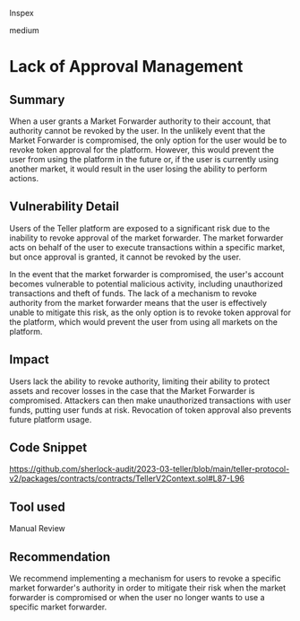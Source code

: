 Inspex

medium

# Lack of Approval Management


## Summary
When a user grants a Market Forwarder authority to their account, that authority cannot be revoked by the user. In the unlikely event that the Market Forwarder is compromised, the only option for the user would be to revoke token approval for the platform. However, this would prevent the user from using the platform in the future or, if the user is currently using another market, it would result in the user losing the ability to perform actions.

## Vulnerability Detail
Users of the Teller platform are exposed to a significant risk due to the inability to revoke approval of the market forwarder. The market forwarder acts on behalf of the user to execute transactions within a specific market, but once approval is granted, it cannot be revoked by the user.

In the event that the market forwarder is compromised, the user's account becomes vulnerable to potential malicious activity, including unauthorized transactions and theft of funds. The lack of a mechanism to revoke authority from the market forwarder means that the user is effectively unable to mitigate this risk, as the only option is to revoke token approval for the platform, which would prevent the user from using all markets on the platform.

## Impact
Users lack the ability to revoke authority, limiting their ability to protect assets and recover losses in the case that the Market Forwarder is compromised. Attackers can then make unauthorized transactions with user funds, putting user funds at risk. Revocation of token approval also prevents future platform usage.

## Code Snippet
https://github.com/sherlock-audit/2023-03-teller/blob/main/teller-protocol-v2/packages/contracts/contracts/TellerV2Context.sol#L87-L96
## Tool used

Manual Review

## Recommendation
We recommend implementing a mechanism for users to revoke a specific market forwarder's authority in order to mitigate their risk when the market forwarder is compromised or when the user no longer wants to use a specific market forwarder.
